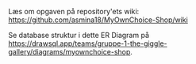 Læs om opgaven på repository'ets wiki:
https://github.com/asmina18/MyOwnChoice-Shop/wiki

Se database struktur i dette ER Diagram på https://drawsql.app/teams/gruppe-1-the-giggle-gallery/diagrams/myownchoice-shop.

